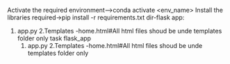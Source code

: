 Activate the required environment-->conda activate <env_name>
Install the libraries required->pip install -r requirements.txt
dir-flask app:
1. app.py
2.Templates
    -home.html#All html files shoud be unde templates folder only
task
flask_app
    1. app.py
    2.Templates
    -home.html#All html files shoud be unde templates folder only
